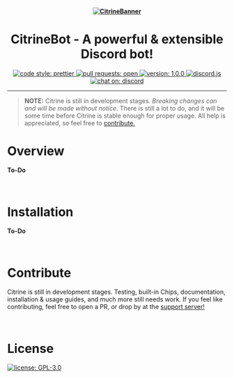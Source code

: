 <h4 align="center">
    <a href="https://github.com/quantomistro/CitrineBot">
        <img src="https://i.imgur.com/D0I9Yoq.png?size=1024" alt="CitrineBanner"/>
    </a>
</h4>

<h1 align="center">
    CitrineBot - A powerful & extensible Discord bot!
</h1>

<p align="center">
    <a href="https://github.com/prettier/prettier">
        <img alt="code style: prettier" src="https://img.shields.io/badge/code_style-prettier-ff69b4.svg?style=flat">
    </a>
    <a href="https://github.com/Quantomistro3178/CitrineBot/pulls">
        <img alt="pull requests: open" src="https://img.shields.io/badge/PRs-open-42ff93.svg?style=flat">
    </a>
    <a href ="https://github.com/Quantomistro3178/CitrineBot">
        <img alt="version: 1.0.0" src="https://img.shields.io/badge/version-1.0.0-66ff99.svg?style=for-the-badge">
    </a>
    <a href="https://github.com/discordjs/discord.js">
        <img alt="discord.js" src="https://img.shields.io/badge/discord-.js-42c6ff.svg?style=flat">
    </a>
    <a href="https://discord.gg/yyqjd3B">
        <img alt="chat on: discord" src="https://img.shields.io/badge/chat_on-discord-7289da.svg?style=flat">
    </a>
</p>

<hr/>

> **NOTE:** Citrine is still in development stages. *Breaking changes can and will be made without notice*. There is still a lot to do, and it will be some time before Citrine is stable enough for proper usage. All help is appreciated, so feel free to [contribute.](#Contribute)

# Overview
**To-Do**

<br/>

# Installation
**To-Do**

<br/>

# Contribute
Citrine is still in development stages. Testing, built-in Chips, documentation, installation & usage guides, and much more still needs work. If you feel like contributing, feel free to open a PR, or drop by at the [support server!](https://discord.gg/yyqjd3B)

<br/>

# License

<a href="https://github.com/quantomistro/CitrineBot/blob/master/LICENSE">
    <img alt="license: GPL-3.0" src="https://img.shields.io/badge/LICENSE-GPL--3.0-orange.svg?style=for-the-badge">
</a>
